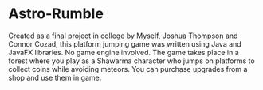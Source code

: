 # Astro-Rumble
Created as a final project in college by Myself, Joshua Thompson and Connor Cozad, this platform jumping game was written using Java and JavaFX libraries. No game engine involved. The game takes place in a forest where you play as a Shawarma character who jumps on platforms to collect coins while avoiding meteors. You can purchase upgrades from a shop and use them in game.
